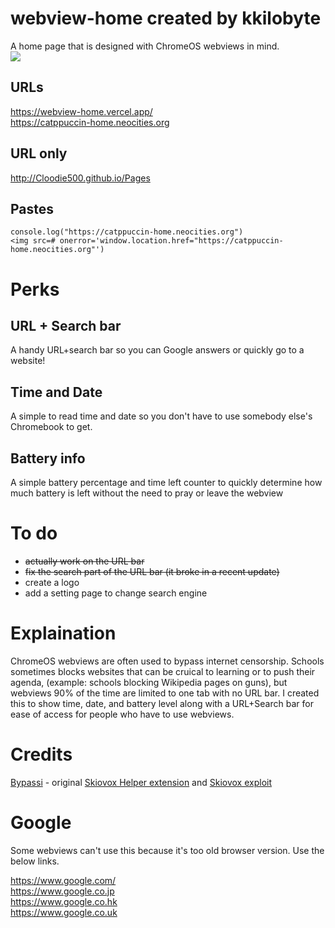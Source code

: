 # webview-home created by kkilobyte
A home page that is designed with ChromeOS webviews in mind.\
<img src="assets/preview.png">

## URLs
https://webview-home.vercel.app/ \
https://catppuccin-home.neocities.org

## URL only
http://Cloodie500.github.io/Pages

## Pastes
`console.log("https://catppuccin-home.neocities.org")` \
`<img src=# onerror='window.location.href="https://catppuccin-home.neocities.org"')`

# Perks
## URL + Search bar
A handy URL+search bar so you can Google answers or quickly go to a website!
## Time and Date
A simple to read time and date so you don't have to use somebody else's Chromebook to get.
## Battery info
A simple battery percentage and time left counter to quickly determine how much battery is left without the need to pray or leave the webview

# To do
- ~~actually work on the URL bar~~
- ~~fix the search part of the URL bar (it broke in a recent update)~~
- create a logo
- add a setting page to change search engine

# Explaination
ChromeOS webviews are often used to bypass internet censorship. Schools sometimes blocks websites that can be cruical to learning or to push their agenda, (example: schools blocking Wikipedia pages on guns), but webviews 90% of the time are limited to one tab with no URL bar. I created this to show time, date, and battery level along with a URL+Search bar for ease of access for people who have to use webviews.

# Credits
[Bypassi](https://bypassi.com) - original [Skiovox Helper extension](https://github.com/bypassiwastaken/skiovox-helper) and [Skiovox exploit](https://skiovox.com/skiovox.pdf)

# Google
Some webviews can't use this because it's too old browser version. Use the below links.

https://www.google.com/ \
https://www.google.co.jp \
https://www.google.co.hk \
https://www.google.co.uk
